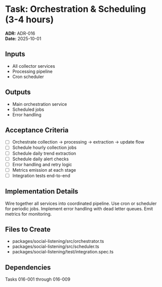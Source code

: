 # Task: Orchestration & Scheduling (3-4 hours)
**ADR:** ADR-016  
**Date:** 2025-10-01

## Inputs
- All collector services
- Processing pipeline
- Cron scheduler

## Outputs
- Main orchestration service
- Scheduled jobs
- Error handling

## Acceptance Criteria
- [ ] Orchestrate collection → processing → extraction → update flow
- [ ] Schedule hourly collection jobs
- [ ] Schedule daily trend extraction
- [ ] Schedule daily alert checks
- [ ] Error handling and retry logic
- [ ] Metrics emission at each stage
- [ ] Integration tests end-to-end

## Implementation Details
Wire together all services into coordinated pipeline. Use cron or scheduler for periodic jobs. Implement error handling with dead letter queues. Emit metrics for monitoring.

## Files to Create
- packages/social-listening/src/orchestrator.ts
- packages/social-listening/src/scheduler.ts
- packages/social-listening/test/integration.spec.ts

## Dependencies
Tasks 016-001 through 016-009